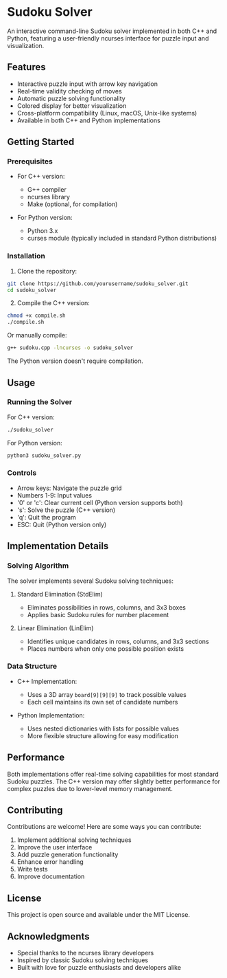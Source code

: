 # Sudoku Solver

An interactive command-line Sudoku solver implemented in both C++ and Python, featuring a user-friendly ncurses interface for puzzle input and visualization.

## Features

- Interactive puzzle input with arrow key navigation
- Real-time validity checking of moves
- Automatic puzzle solving functionality
- Colored display for better visualization
- Cross-platform compatibility (Linux, macOS, Unix-like systems)
- Available in both C++ and Python implementations

## Getting Started

### Prerequisites

- For C++ version:
  - G++ compiler
  - ncurses library
  - Make (optional, for compilation)

- For Python version:
  - Python 3.x
  - curses module (typically included in standard Python distributions)

### Installation

1. Clone the repository:
```bash
git clone https://github.com/yourusername/sudoku_solver.git
cd sudoku_solver
```

2. Compile the C++ version:
```bash
chmod +x compile.sh
./compile.sh
```

Or manually compile:
```bash
g++ sudoku.cpp -lncurses -o sudoku_solver
```

The Python version doesn't require compilation.

## Usage

### Running the Solver

For C++ version:
```bash
./sudoku_solver
```

For Python version:
```bash
python3 sudoku_solver.py
```

### Controls

- Arrow keys: Navigate the puzzle grid
- Numbers 1-9: Input values
- '0' or 'c': Clear current cell (Python version supports both)
- 's': Solve the puzzle (C++ version)
- 'q': Quit the program
- ESC: Quit (Python version only)

## Implementation Details

### Solving Algorithm

The solver implements several Sudoku solving techniques:

1. Standard Elimination (StdElim)
   - Eliminates possibilities in rows, columns, and 3x3 boxes
   - Applies basic Sudoku rules for number placement

2. Linear Elimination (LinElim)
   - Identifies unique candidates in rows, columns, and 3x3 sections
   - Places numbers when only one possible position exists

### Data Structure

- C++ Implementation:
  - Uses a 3D array `board[9][9][9]` to track possible values
  - Each cell maintains its own set of candidate numbers

- Python Implementation:
  - Uses nested dictionaries with lists for possible values
  - More flexible structure allowing for easy modification

## Performance

Both implementations offer real-time solving capabilities for most standard Sudoku puzzles. The C++ version may offer slightly better performance for complex puzzles due to lower-level memory management.

## Contributing

Contributions are welcome! Here are some ways you can contribute:

1. Implement additional solving techniques
2. Improve the user interface
3. Add puzzle generation functionality
4. Enhance error handling
5. Write tests
6. Improve documentation

## License

This project is open source and available under the MIT License.

## Acknowledgments

- Special thanks to the ncurses library developers
- Inspired by classic Sudoku solving techniques
- Built with love for puzzle enthusiasts and developers alike
